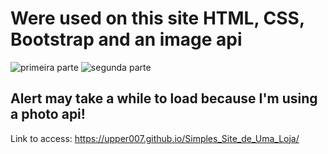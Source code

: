 # Were used on this site HTML, CSS, Bootstrap and an image api

![primeira parte](https://user-images.githubusercontent.com/89525306/181390775-956bb165-78a0-4f03-a743-55e5a85fbe2a.PNG)
![segunda parte](https://user-images.githubusercontent.com/89525306/181391026-4a33a346-192f-4e5a-b9a6-eb8e0f26f698.PNG)

## Alert may take a while to load because I'm using a photo api!
Link to access: https://upper007.github.io/Simples_Site_de_Uma_Loja/




